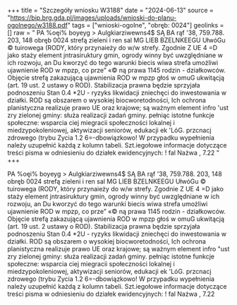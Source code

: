 +++
title = "Szczegóły wniosku W3188"
date = "2024-06-13"
source = "https://bip.brg.gda.pl/images/uploads/wnioski-do-planu-ogolnego/w3188.pdf"
tags = ["wnioski-ogolne", "obręb: 0024"]
geolinks = []
raw = "  PA %oęi% boyeyg > Aulgkiarziwewns4$ SĄ BA rąf '38, 759.788. 203, 148 obręb 0024 strefą zieleni i ren sal MG LIEB BZELNKEEGU UłwóGu © tuirowega (RODY, który przynaieży do w/w strefy. Zgodnie Z UE 4 =D jako staży element jntrasiruktury gmin, ogrody winny być uwzględniane w ich rozwoju, an Du kworzyć do tego warunki biecis wiwa strefa umożliwi ujawnienie ROD w mpzp, co prze” «© ną prawa 1145 rodzin - działkowców. Objęcie strefą zakazującą ujawnienia ROD w mpzp głoś  w omuG ukwitącją (art. 19 ust. 2 ustawy o ROD). Stabilizacja prawna będzie sprzyjała podnoszeniu Stan 0.4 *2U - ryzyks likwidacji zniechęci do inwestowania w działki. ROD są obszarem o wysokiej biocworetodności, Ich ochrona planistyczna realizuje prawo UE oraz krajowe; są ważnym element infro 'ust zry zielonej gminy: służa realizacji zadań gminy. pełniąc istotne funkcje społeczne: wsparcia ciej miegracii społeczności lokalnej i miedzypokoleniowej, aktywizacji seniorów, edukacji ek 'LóG. przcnacj zdrowego (trybu Zycia 1.2 6=-dbowiązkowo! W przypadku wypełnienia należy uzupełnić każdą z kolumn tabeli. Szt.iegołowe informacje dotyczące treści pisma w odniesieniu do działek ewidencyjnych: ! fal Nażwa , 7.22 "
+++

 
PA %oęi% boyeyg > Aulgkiarziwewns4$ SĄ BA rąf '38, 759.788. 203, 148 obręb 0024 strefą zieleni i
ren sal MG LIEB BZELNKEEGU UłwóGu © tuirowega (RODY, który przynaieży do w/w strefy. Zgodnie
Z UE 4 =D jako staży element jntrasiruktury gmin, ogrody winny być uwzględniane w ich rozwoju,
an Du kworzyć do tego warunki biecis wiwa strefa umożliwi ujawnienie ROD w mpzp, co
prze” «© ną prawa 1145 rodzin - działkowców. Objęcie strefą zakazującą ujawnienia ROD w mpzp
głoś  w omuG ukwitącją (art. 19 ust. 2 ustawy o ROD). Stabilizacja prawna będzie sprzyjała podnoszeniu
Stan 0.4 *2U - ryzyks likwidacji zniechęci do inwestowania w działki. ROD są obszarem o wysokiej
biocworetodności, Ich ochrona planistyczna realizuje prawo UE oraz krajowe; są ważnym element
infro "ust zry zielonej gminy: służa realizacji zadań gminy. pełniąc istotne funkcje społeczne: wsparcia
ciej miegracii społeczności lokalnej i miedzypokoleniowej, aktywizacji seniorów, edukacji
ek 'LóG. przcnacj zdrowego (trybu Zycia
1.2 6=-dbowiązkowo! W przypadku wypełnienia należy uzupełnić każdą z kolumn tabeli.
Szt.iegołowe informacje dotyczące treści pisma w odniesieniu do działek ewidencyjnych:
! fal Nażwa , 7.22 



